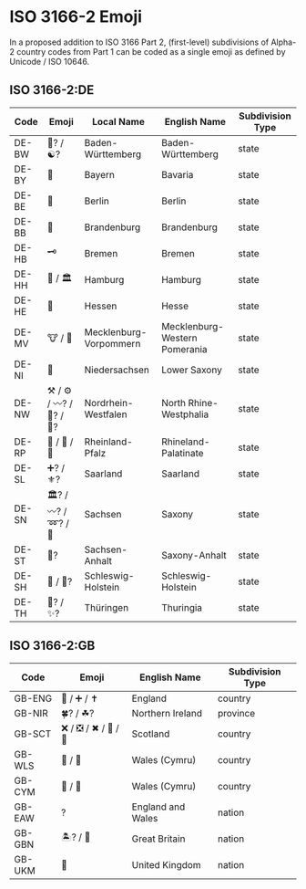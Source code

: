 ISO 3166-2 Emoji
================

In a proposed addition to ISO 3166 Part 2, (first-level) subdivisions of Alpha-2 country codes from Part 1 can be coded as a single emoji as defined by Unicode / ISO 10646.

ISO 3166-2:DE
-------------

Code | Emoji | Local Name | English Name | Subdivision Type
-----|-------|------------|--------------|-----------------
DE-BW	| &#x1F49B;? / &#x262F;?	|  Baden-Württemberg	| Baden-Württemberg	| state
DE-BY	| &#x1F537;	|  Bayern	| Bavaria	| state
DE-BE	| &#x1F43B;	|  Berlin	| Berlin	| state
DE-BB	| &#x1F985;	|  Brandenburg	| Brandenburg	| state
DE-HB	| &#x1F5DD;	|  Bremen	| Bremen	| state
DE-HH	| &#x1F3F0; / &#x1F3DB;	|  Hamburg	| Hamburg	| state
DE-HE	| &#x1F981;	|  Hessen	| Hesse	| state
DE-MV	| &#x1F42E; / &#x1F305;	|  Mecklenburg-Vorpommern	| Mecklenburg-Western Pomerania	| state
DE-NI	| &#x1F434;	|  Niedersachsen	| Lower Saxony	| state
DE-NW	| &#x2692; / &#x2699; / &#x3030;? / &#x1F40E;? / &#x1F49E;?	|  Nordrhein-Westfalen	| North Rhine-Westphalia	| state
DE-RP	| &#x1F377; / &#x1F347; / &#x1F451;	|  Rheinland-Pfalz	| Rhineland-Palatinate	| state
DE-SL	| &#x2795;? / &#x269C;?	|  Saarland	| Saarland	| state
DE-SN	| &#x1F3DB;? / &#x3030;? / &#x27BF;? / &#x1F3BD;	|  Sachsen	| Saxony	| state
DE-ST	| &#x1F6A7;?	|  Sachsen-Anhalt	| Saxony-Anhalt	| state
DE-SH	| &#x1F30A;	/ &#x1F3F0;? |  Schleswig-Holstein	| Schleswig-Holstein	| state
DE-TH	| &#x1F981;? / &#x2728;?	|  Thüringen	| Thuringia	| state

ISO 3166-2:GB
-------------

Code | Emoji | English Name | Subdivision Type
-----|-------|--------------|-----------------
GB-ENG	| &#x1F981; / &#x2795; / &#x271D;	|  England	| country
GB-NIR	| &#x1F340;? / &#x2618;?	|  Northern Ireland	| province
GB-SCT	| &#x274C; / &#x274E; / &#x2716; / &#x1F537; / &#x1F535;	|  Scotland	| country
GB-WLS	| &#x1F432; / &#x1F409;	|  Wales (Cymru)	| country
GB-CYM	| &#x1F432; / &#x1F409;	|  Wales (Cymru)	| country
GB-EAW	| ?	| England and Wales	| nation
GB-GBN	| &#x1F3DD;? / &#x1F5FE;	| Great Britain	| nation
GB-UKM	| &#x1F451;	| United Kingdom	| nation

